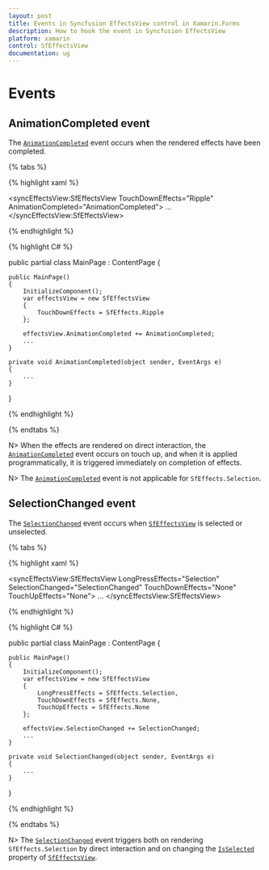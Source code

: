 ```yaml
---
layout: post
title: Events in Syncfusion EffectsView control in Xamarin.Forms
description: How to hook the event in Syncfusion EffectsView
platform: xamarin
control: SfEffectsView
documentation: ug
---
```


# Events

## AnimationCompleted event

The [`AnimationCompleted`](https://help.syncfusion.com/cr/cref_files/xamarin/Syncfusion.Core.XForms~Syncfusion.XForms.EffectsView.SfEffectsView~AnimationCompleted_EV.html) event occurs when the rendered effects have been completed.

{% tabs %} 

{% highlight xaml %} 

<syncEffectsView:SfEffectsView
    TouchDownEffects="Ripple"
    AnimationCompleted="AnimationCompleted">
    ...
</syncEffectsView:SfEffectsView>
  
{% endhighlight %}

{% highlight C# %} 

public partial class MainPage : ContentPage
{

    public MainPage()
    {
        InitializeComponent();
        var effectsView = new SfEffectsView
        {
            TouchDownEffects = SfEffects.Ripple
        };

        effectsView.AnimationCompleted += AnimationCompleted;
        ...
    }

    private void AnimationCompleted(object sender, EventArgs e)
    {
        ...
    }
}

{% endhighlight %}

{% endtabs %}

N> When the effects are rendered on direct interaction, the [`AnimationCompleted`](https://help.syncfusion.com/cr/cref_files/xamarin/Syncfusion.Core.XForms~Syncfusion.XForms.EffectsView.SfEffectsView~AnimationCompleted_EV.html) event occurs on touch up, and when it is applied programmatically, it is triggered immediately on completion of effects.

N> The [`AnimationCompleted`](https://help.syncfusion.com/cr/cref_files/xamarin/Syncfusion.Core.XForms~Syncfusion.XForms.EffectsView.SfEffectsView~AnimationCompleted_EV.html) event is not applicable for `SfEffects.Selection`.

## SelectionChanged event

The [`SelectionChanged`](https://help.syncfusion.com/cr/cref_files/xamarin/Syncfusion.Core.XForms~Syncfusion.XForms.EffectsView.SfEffectsView~SelectionChanged_EV.html) event occurs when [`SfEffectsView`](https://help.syncfusion.com/cr/cref_files/xamarin/Syncfusion.Core.XForms~Syncfusion.XForms.EffectsView.SfEffectsView.html) is selected or unselected.

{% tabs %} 

{% highlight xaml %} 

<syncEffectsView:SfEffectsView
    LongPressEffects="Selection"
    SelectionChanged="SelectionChanged"
    TouchDownEffects="None"
    TouchUpEffects="None">
    ...
</syncEffectsView:SfEffectsView>
  
{% endhighlight %}

{% highlight C# %} 

public partial class MainPage : ContentPage
{

    public MainPage()
    {
        InitializeComponent();
        var effectsView = new SfEffectsView
        {
            LongPressEffects = SfEffects.Selection,
            TouchDownEffects = SfEffects.None,
            TouchUpEffects = SfEffects.None
        };

        effectsView.SelectionChanged += SelectionChanged;
        ...
    }

    private void SelectionChanged(object sender, EventArgs e)
    {
        ...
    }
}

{% endhighlight %}

{% endtabs %}

N> The [`SelectionChanged`](https://help.syncfusion.com/cr/cref_files/xamarin/Syncfusion.Core.XForms~Syncfusion.XForms.EffectsView.SfEffectsView~SelectionChanged_EV.html) event triggers both on rendering `SfEffects.Selection` by direct interaction and on changing the [`IsSelected`](https://help.syncfusion.com/cr/cref_files/xamarin/Syncfusion.Core.XForms~Syncfusion.XForms.EffectsView.SfEffectsView~IsSelected.html) property of [`SfEffectsView`](https://help.syncfusion.com/cr/cref_files/xamarin/Syncfusion.Core.XForms~Syncfusion.XForms.EffectsView.SfEffectsView.html).
